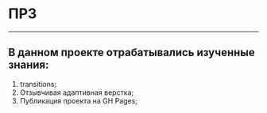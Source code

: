# ПР3
---
## В данном проекте отрабатывались изученные знания:

1. transitions;
2. Отзывчивая адаптивная верстка;
3. Публикация проекта на GH Pages;